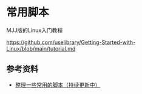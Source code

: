# 常用脚本

MJJ版的Linux入门教程

https://github.com/uselibrary/Getting-Started-with-Linux/blob/main/tutorial.md

## 参考资料

- [整理一些常用的脚本（持续更新中）](https://blog.laoda.de/archives/useful-script#docker%E7%9B%B8%E5%85%B3)
